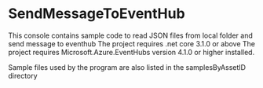 # SendMessageToEventHub
This console contains sample code to read JSON files from local folder and send message to eventhub
The project requires .net core 3.1.0 or above
The project requires Microsoft.Azure.EventHubs  version 4.1.0 or higher installed.

Sample files used by the program are also listed in the samplesByAssetID directory

